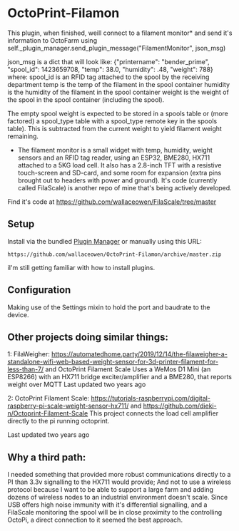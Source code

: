 # OctoPrint-Filamon

This plugin, when finished, weill connect to a filament monitor* and send it's information to OctoFarm using self._plugin_manager.send_plugin_message("FilamentMonitor", json_msg)

json_msg is a dict that will look like: {"printername": "bender_prime", "spool_id": 1423659708, "temp": 38.0, "humidity": .48, "weight": 788}
where:
   spool_id is an RFID tag attached to the spool by the receiving department
   temp is the temp of the filament in the spool container
   humidity is the humidity of the filament in the spool container
   weight is the weight of the spool in the spool container (including the spool).

The empty spool weight is expected to be stored in a spools table or (more factored) a spool_type table with a spool_type remote key in the spools table).  This is subtracted from the current weight to yield filament weight remaining.

* The filament monitor is a small widget with temp, humidity, weight sensors and an RFID tag reader, using an ESP32, BME280, HX711 attached to a 5KG load cell.  It also has a 2.8-inch TFT with a resistive touch-screen and SD-card, and some room for expansion (extra pins brought out to headers with power and ground).  It's code (currently called FilaScale) is another repo of mine that's being actively developed.

Find it's code at https://github.com/wallaceowen/FilaScale/tree/master

## Setup

Install via the bundled [Plugin Manager](https://docs.octoprint.org/en/master/bundledplugins/pluginmanager.html)
or manually using this URL:

    https://github.com/wallaceowen/OctoPrint-Filamon/archive/master.zip

iI'm still getting familiar with how to install plugins.


## Configuration

Making use of the Settings mixin to hold the port and baudrate to the device.

## Other projects doing similar things:

1: FilaWeigher: https://automatedhome.party/2019/12/14/the-filaweigher-a-standalone-wifi-web-based-weight-sensor-for-3d-printer-filament-for-less-than-7/ and OctoPrint Filament Scale
Uses a WeMos D1 Mini (an ESP8266) with an HX711 bridge exciter/amplifier and a BME280, that reports weight over MQTT
Last updated two years ago

2: OctoPrint Filament Scale: https://tutorials-raspberrypi.com/digital-raspberry-pi-scale-weight-sensor-hx711/ and https://github.com/dieki-n/Octoprint-Filament-Scale
This project connects the load cell amplifier directly to the pi running octoprint.

Last updated two years ago


## Why a third path:
I needed something that provided more robust communications directly to a PI than 3.3v signalling to the HX711 would provide; And not to use a wireless protocol because I want to be able to support a large farm and adding dozens of wireless nodes to an industrial environment doesn't scale.  Since USB offers high noise immunity with it's differential signalling, and a FilaScale monitoring the spool will be in close proximity to the controlling OctoPi, a direct connection to it seemed the best approach.
